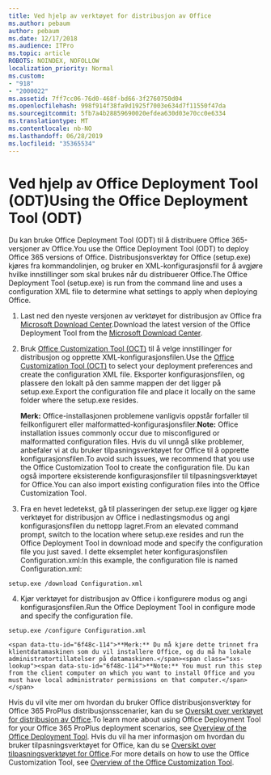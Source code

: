 ```yaml
---
title: Ved hjelp av verktøyet for distribusjon av Office
ms.author: pebaum
author: pebaum
ms.date: 12/17/2018
ms.audience: ITPro
ms.topic: article
ROBOTS: NOINDEX, NOFOLLOW
localization_priority: Normal
ms.custom:
- "918"
- "2000022"
ms.assetid: 7ff7cc06-76d0-468f-bd66-3f2760750d04
ms.openlocfilehash: 998f914f38fa9d1925f7003e634d7f11550f47da
ms.sourcegitcommit: 5fb7a4b28859690020efdea630d03e70cc0e6334
ms.translationtype: MT
ms.contentlocale: nb-NO
ms.lasthandoff: 06/28/2019
ms.locfileid: "35365534"
---
```

# <a name="using-the-office-deployment-tool-odt"></a><span data-ttu-id="6f48c-102">Ved hjelp av Office Deployment Tool (ODT)</span><span class="sxs-lookup"><span data-stu-id="6f48c-102">Using the Office Deployment Tool (ODT)</span></span>

<span data-ttu-id="6f48c-103">Du kan bruke Office Deployment Tool (ODT) til å distribuere Office 365-versjoner av Office.</span><span class="sxs-lookup"><span data-stu-id="6f48c-103">You use the Office Deployment Tool (ODT) to deploy Office 365 versions of Office.</span></span> <span data-ttu-id="6f48c-104">Distribusjonsverktøy for Office (setup.exe) kjøres fra kommandolinjen, og bruker en XML-konfigurasjonsfil for å avgjøre hvilke innstillinger som skal brukes når du distribuerer Office.</span><span class="sxs-lookup"><span data-stu-id="6f48c-104">The Office Deployment Tool (setup.exe) is run from the command line and uses a configuration XML file to determine what settings to apply when deploying Office.</span></span>
  
1. <span data-ttu-id="6f48c-105">Last ned den nyeste versjonen av verktøyet for distribusjon av Office fra [Microsoft Download Center](http://go.microsoft.com/fwlink/p/?LinkID=626065).</span><span class="sxs-lookup"><span data-stu-id="6f48c-105">Download the latest version of the Office Deployment Tool from the [Microsoft Download Center](http://go.microsoft.com/fwlink/p/?LinkID=626065).</span></span>

2. <span data-ttu-id="6f48c-106">Bruk [Office Customization Tool (OCT)](https://config.office.com) til å velge innstillinger for distribusjon og opprette XML-konfigurasjonsfilen.</span><span class="sxs-lookup"><span data-stu-id="6f48c-106">Use the [Office Customization Tool (OCT)](https://config.office.com) to select your deployment preferences and create the configuration XML file.</span></span> <span data-ttu-id="6f48c-107">Eksporter konfigurasjonsfilen, og plassere den lokalt på den samme mappen der det ligger på setup.exe.</span><span class="sxs-lookup"><span data-stu-id="6f48c-107">Export the configuration file and place it locally on the same folder where the setup.exe resides.</span></span>

    <span data-ttu-id="6f48c-108">**Merk:** Office-installasjonen problemene vanligvis oppstår forfaller til feilkonfigurert eller malformatted-konfigurasjonsfiler.</span><span class="sxs-lookup"><span data-stu-id="6f48c-108">**Note:** Office installation issues commonly occur due to misconfigured or malformatted configuration files.</span></span> <span data-ttu-id="6f48c-109">Hvis du vil unngå slike problemer, anbefaler vi at du bruker tilpasningsverktøyet for Office til å opprette konfigurasjonsfilen.</span><span class="sxs-lookup"><span data-stu-id="6f48c-109">To avoid such issues, we recommend that you use the Office Customization Tool to create the configuration file.</span></span> <span data-ttu-id="6f48c-110">Du kan også importere eksisterende konfigurasjonsfiler til tilpasningsverktøyet for Office.</span><span class="sxs-lookup"><span data-stu-id="6f48c-110">You can also import existing configuration files into the Office Customization Tool.</span></span>

3. <span data-ttu-id="6f48c-111">Fra en hevet ledetekst, gå til plasseringen der setup.exe ligger og kjøre verktøyet for distribusjon av Office i nedlastingsmodus og angi konfigurasjonsfilen du nettopp lagret.</span><span class="sxs-lookup"><span data-stu-id="6f48c-111">From an elevated command prompt, switch to the location where setup.exe resides and run the Office Deployment Tool in download mode and specify the configuration file you just saved.</span></span> <span data-ttu-id="6f48c-112">I dette eksemplet heter konfigurasjonsfilen Configuration.xml:</span><span class="sxs-lookup"><span data-stu-id="6f48c-112">In this example, the configuration file is named Configuration.xml:</span></span>
    
  ```
  setup.exe /download Configuration.xml  
  ```

4. <span data-ttu-id="6f48c-113">Kjør verktøyet for distribusjon av Office i konfigurere modus og angi konfigurasjonsfilen.</span><span class="sxs-lookup"><span data-stu-id="6f48c-113">Run the Office Deployment Tool in configure mode and specify the configuration file.</span></span>
    
  ```
  setup.exe /configure Configuration.xml
  ```

    <span data-ttu-id="6f48c-114">**Merk:** Du må kjøre dette trinnet fra klientdatamaskinen som du vil installere Office, og du må ha lokale administratortillatelser på datamaskinen.</span><span class="sxs-lookup"><span data-stu-id="6f48c-114">**Note:** You must run this step from the client computer on which you want to install Office and you must have local administrator permissions on that computer.</span></span>

<span data-ttu-id="6f48c-115">Hvis du vil vite mer om hvordan du bruker Office distribusjonsverktøy for Office 365 ProPlus distribusjonsscenarier, kan du se [Oversikt over verktøyet for distribusjon av Office](https://docs.microsoft.com/deployoffice/overview-of-the-office-2016-deployment-tool).</span><span class="sxs-lookup"><span data-stu-id="6f48c-115">To learn more about using Office Deployment Tool for your Office 365 ProPlus deployment scenarios, see [Overview of the Office Deployment Tool](https://docs.microsoft.com/deployoffice/overview-of-the-office-2016-deployment-tool).</span></span> <span data-ttu-id="6f48c-116">Hvis du vil ha mer informasjon om hvordan du bruker tilpasningsverktøyet for Office, kan du se [Oversikt over tilpasningsverktøyet for Office](https://docs.microsoft.com/DeployOffice/overview-of-the-office-customization-tool-for-click-to-run).</span><span class="sxs-lookup"><span data-stu-id="6f48c-116">For more details on how to use the Office Customization Tool, see [Overview of the Office Customization Tool](https://docs.microsoft.com/DeployOffice/overview-of-the-office-customization-tool-for-click-to-run).</span></span>
